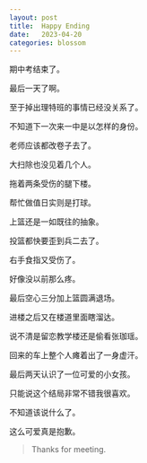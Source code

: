```yaml
---
layout: post
title:  Happy Ending
date:   2023-04-20
categories: blossom
---
```


期中考结束了。

最后一天了啊。

至于掉出理特班的事情已经没关系了。

不知道下一次来一中是以怎样的身份。

老师应该都改卷子去了。

大扫除也没见着几个人。

拖着两条受伤的腿下楼。

帮忙做值日实则是打球。

上篮还是一如既往的抽象。

投篮都快要歪到兵二去了。

右手食指又受伤了。

好像没以前那么疼。

最后空心三分加上篮圆满退场。

进楼之后又在楼道里面瞎溜达。

说不清是留恋教学楼还是偷看张珈瑶。

回来的车上整个人瘫着出了一身虚汗。

最后两天认识了一位可爱的小女孩。

只能说这个结局非常不错我很喜欢。

不知道该说什么了。

这么可爱真是抱歉。

>   Thanks for meeting.